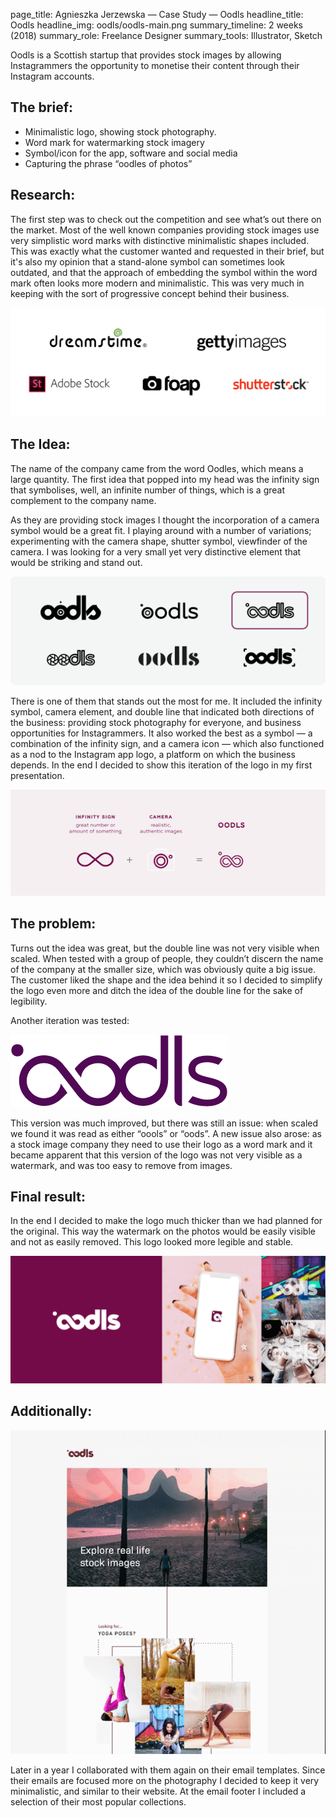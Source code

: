 page_title: Agnieszka Jerzewska — Case Study — Oodls
headline_title: Oodls
headline_img: oodls/oodls-main.png
summary_timeline: 2 weeks (2018)
summary_role: Freelance Designer
summary_tools: Illustrator, Sketch

Oodls is a Scottish startup that provides stock images by allowing Instagrammers the opportunity to
monetise their content through their Instagram accounts.

## The brief:

* Minimalistic logo, showing stock photography. 
* Word mark for watermarking stock imagery
* Symbol/icon for the app, software and social media 
* Capturing the phrase “oodles of photos”

## Research:

The first step was to check out the competition and see what’s out there on the market. Most of the well known companies 
providing stock images use very simplistic word marks with distinctive minimalistic shapes included. 
This was exactly what the customer wanted and requested in their brief, but it's also my opinion that a stand-alone symbol
can sometimes look outdated, and that the approach of embedding the symbol within the word mark often looks more modern and minimalistic.
This was very much in keeping with the sort of progressive concept behind their business.

<div class="graphic standard" title="Logo research">
    <img src="/resources/img/case-studies/pages/oodls/oodls-inspi.png" 
    alt="Research into other branding, showing the logos of competitors Dreamstime, GettyImages, ShutterStock, foap and Adobe Stock"/>
</div>

## The Idea:

The name of the company came from the word Oodles, which means a large quantity. The first idea that popped into my head was 
the infinity sign that symbolises, well, an infinite number of things, which is a great complement to the company name.
 
As they are providing stock images I thought the incorporation of a camera symbol would be a great fit.
I playing around with a number of variations; experimenting with the camera shape, shutter symbol, viewfinder of the camera. I was 
looking for a very small yet very distinctive element that would be striking and stand out.

<div class="graphic standard">
    <img src="/resources/img/case-studies/pages/oodls/oodls-logo1.png" 
    alt="A number of logo variations incorporating a variety of camera and infinity symbol inspired aspects." />
</div>

There is one of them that stands out the most for me. It included the infinity symbol, camera element, 
and double line that indicated both directions of the business: providing stock photography for everyone, and business 
opportunities for Instagrammers. It also worked the best as a symbol &mdash; a combination of the infinity sign, 
and a camera icon &mdash; which also functioned as a nod to the Instagram app logo, a platform on which the business depends.
In the end I decided to show this iteration of the logo in my first presentation.

<div class="graphic ultrawide">
    <img src="/resources/img/case-studies/pages/oodls/oodls-logo2.png" 
    alt="A breakdown of the new logo proposal showing the combination of the infinity symbol with a simple pictograph of a camera to 
    produce the Oodls brand name." />
</div>

## The problem:

Turns out the idea was great, but the double line was not very visible when scaled.
When tested with a group of people, they couldn’t discern the name of the company at the
smaller size, which was obviously quite a big issue. The customer liked the
shape and the idea behind it so I decided to simplify the logo even more and
ditch the idea of the double line for the sake of legibility.

Another iteration was tested:

<div class="graphic-auto">
    <img src="/resources/img/case-studies/pages/oodls/oodls-logo3.png" 
    alt="A simplified version of the logo with the brand name written with a single stroke."/>
</div>

This version was much improved, but there was still an issue: when scaled we found it was read as either “oools” or “oods”. 
A new issue also arose: as a stock image company they need to use their logo as a word mark and it became apparent 
that this version of the logo was not very visible as a watermark, and was too easy to remove from images.

## Final result:

In the end I decided to make the logo much thicker than we had planned for the
original. This way the watermark on the photos would be easily visible and not as
easily removed. This logo looked more legible and stable.

<div class="graphic ultrawide">
    <img src="/resources/img/case-studies/pages/oodls/oodls-final.png" />
</div>


## Additionally:

<div class="graphic additional">
     <img src="/resources/img/case-studies/pages/oodls/oodls-email-scroll.gif" 
    alt="An animation showing the scrolling of the Oodls email template that shows off a selection of Instagram stock photograph." />
</div>

Later in a year I collaborated with them again on their email templates.
Since their emails are focused more on the photography I decided to keep it very minimalistic, and similar to their website. 
At the email footer I included a selection of their most popular collections.